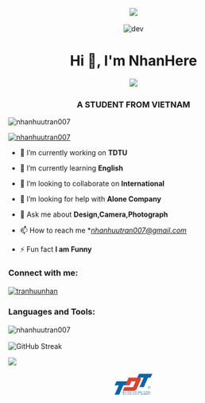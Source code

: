 <p align="center">
  <!-- Typing SVG by DenverCoder1 - https://github.com/DenverCoder1/readme-typing-svg -->
  <a href="https://github.com/DenverCoder1/readme-typing-svg">
    <img src="https://readme-typing-svg.demolab.com?lines=A%20STUDENT%20OF%20TON%20DUC%20THANG%20UNIVERSITY;Learning%20to%20Code%20and%20Design;Always%20learning%20new%20things&font=Fira%20Code&center=true&width=500&height=45&color=4974a5&vCenter=true&pause=1000&size=22" />
  </a>
</p>
<p align="center"> 
        <img src="https://cdn.dribbble.com/users/1059583/screenshots/4171367/coding-freak.gif" alt="dev" width="15%"/>
      </p>
    </td>
  </tr>
</table>
<h1 align="center">Hi 👋, I'm NhanHere</h1>
<p align="center"><img src="https://img.icons8.com/color/48/000000/vietnam-circular.png"  width="5%"/></p>
<h3 align="center">A STUDENT FROM VIETNAM</h3>

<p align="left"> <img src="https://komarev.com/ghpvc/?username=nhanhuutran007&label=Profile%20views&color=0e75b6&style=flat" alt="nhanhuutran007" /> </p>

<p align="left"> <a href="https://github.com/ryo-ma/github-profile-trophy"><img src="https://github-profile-trophy.vercel.app/?username=nhanhuutran007" alt="nhanhuutran007" /></a> </p>

- 🔭 I’m currently working on **TDTU**

- 🌱 I’m currently learning **English**

- 👯 I’m looking to collaborate on **International**

- 🤝 I’m looking for help with **Alone Company**

- 💬 Ask me about **Design,Camera,Photograph**

- 📫 How to reach me **nhanhuutran007@gmail.com*

- ⚡ Fun fact **I am Funny**

<h3 align="left">Connect with me:</h3>
<p align="left">
<a href="https://www.facebook.com/profile.php?id=100039063817487&locale=vi_VN" target="blank"><img align="center" src="https://raw.githubusercontent.com/rahuldkjain/github-profile-readme-generator/master/src/images/icons/Social/facebook.svg" alt="tranhuunhan" height="30" width="40" /></a>
</p>

<h3 align="left">Languages and Tools:</h3>


<p><img align="center" src="https://github-readme-stats.vercel.app/api/top-langs?username=nhanhuutran007&show_icons=true&locale=en&layout=compact" alt="nhanhuutran007" /></p>

<p><img align="center" src="https://streak-stats.demolab.com?user=nhanhuutran007&theme=prussian" alt="GitHub Streak"  /></p>

[![](https://github-readme-activity-graph.vercel.app/graph?username=nhanhuutran007&theme=github-compact)](https://github.com/ashutosh00710/github-readme-activity-graph)


<p align="center">
  <a href="https://github.com/nhanhuutran007">
    <img src="https://github.com/nhanhuutran007/nhanhuutran007/blob/main/T%C4%90T_logo-removebg-preview.png" width="15%" alt="nhanhuutran007" /></a>
